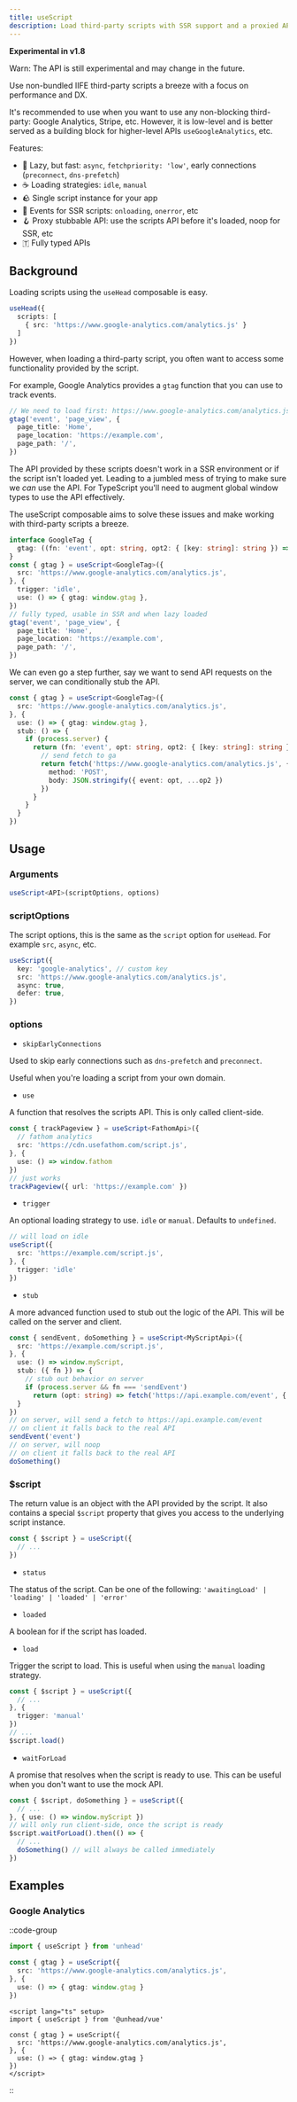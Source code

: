 ```yaml
---
title: useScript
description: Load third-party scripts with SSR support and a proxied API.
---
```


**Experimental in v1.8**

Warn: The API is still experimental and may change in the future.

Use non-bundled IIFE third-party scripts a breeze with a focus on performance and DX.

It's recommended to use when you want to use any non-blocking third-party: Google Analytics, Stripe, etc. However,
it is low-level and is better served as a building block for higher-level APIs `useGoogleAnalytics`, etc.

Features:
- 🦥 Lazy, but fast: `async`, `fetchpriority: 'low'`, early connections (`preconnect`, `dns-prefetch`)
- ☕ Loading strategies: `idle`, `manual`
- 🪨 Single script instance for your app
- 🎃 Events for SSR scripts: `onloading`, `onerror`, etc
- 🪝 Proxy stubbable API: use the scripts API before it's loaded, noop for SSR, etc
- 🇹 Fully typed APIs

## Background

Loading scripts using the `useHead` composable is easy. 

```ts
useHead({
  scripts: [
    { src: 'https://www.google-analytics.com/analytics.js' }
  ]
})
```

However, when loading a third-party script, you often want to access some functionality provided by the script.

For example, Google Analytics provides a `gtag` function that you can use to track events.

```ts
// We need to load first: https://www.google-analytics.com/analytics.js
gtag('event', 'page_view', {
  page_title: 'Home',
  page_location: 'https://example.com',
  page_path: '/',
})
```

The API provided by these scripts doesn't work in a SSR environment or if the script isn't loaded yet. 
Leading to 
a jumbled mess of trying to make sure we _can_ use the API. For TypeScript you'll need to augment global window types to 
use the API effectively.

The useScript composable aims to solve these issues and make working with third-party scripts a breeze.

```ts
interface GoogleTag {
  gtag: ((fn: 'event', opt: string, opt2: { [key: string]: string }) => void)
}
const { gtag } = useScript<GoogleTag>({
  src: 'https://www.google-analytics.com/analytics.js',
}, {
  trigger: 'idle',
  use: () => { gtag: window.gtag },
})
// fully typed, usable in SSR and when lazy loaded
gtag('event', 'page_view', {
  page_title: 'Home',
  page_location: 'https://example.com',
  page_path: '/',
})
```

We can even go a step further, say we want to send API requests on the server, we can conditionally stub the API.

```ts
const { gtag } = useScript<GoogleTag>({
  src: 'https://www.google-analytics.com/analytics.js',
}, {
  use: () => { gtag: window.gtag },
  stub: () => {
    if (process.server) {
      return (fn: 'event', opt: string, opt2: { [key: string]: string }) => {
        // send fetch to ga
        return fetch('https://www.google-analytics.com/analytics.js', {
          method: 'POST',
          body: JSON.stringify({ event: opt, ...op2 })
        })
      }
    }
  }
})
```

## Usage

### Arguments

```ts
useScript<API>(scriptOptions, options)
```

### scriptOptions

The script options, this is the same as the `script` option for `useHead`. For example `src`, `async`, etc.

```ts
useScript({
  key: 'google-analytics', // custom key
  src: 'https://www.google-analytics.com/analytics.js',
  async: true,
  defer: true,
})
```

### options

- `skipEarlyConnections`

Used to skip early connections such as `dns-prefetch` and `preconnect`.

Useful when you're loading a script from your own domain.

- `use`

A function that resolves the scripts API. This is only called client-side.

```ts
const { trackPageview } = useScript<FathomApi>({
  // fathom analytics
  src: 'https://cdn.usefathom.com/script.js',
}, {
  use: () => window.fathom
})
// just works
trackPageview({ url: 'https://example.com' })
```

- `trigger`

An optional loading strategy to use. `idle` or `manual`. Defaults to `undefined`.

```ts
// will load on idle
useScript({
  src: 'https://example.com/script.js',
}, {
  trigger: 'idle'
})
```


- `stub`

A more advanced function used to stub out the logic of the API. This will be called on the server and client.

```ts
const { sendEvent, doSomething } = useScript<MyScriptApi>({
  src: 'https://example.com/script.js',
}, {
  use: () => window.myScript,
  stub: ({ fn }) => {
    // stub out behavior on server
    if (process.server && fn === 'sendEvent')
      return (opt: string) => fetch('https://api.example.com/event', { method: 'POST', body: opt })
  }
})
// on server, will send a fetch to https://api.example.com/event
// on client it falls back to the real API
sendEvent('event')
// on server, will noop
// on client it falls back to the real API
doSomething()
```

### $script

The return value is an object with the API provided by the script. It also contains a special `$script` property
that gives you access to the underlying script instance.

```ts
const { $script } = useScript({
  // ...
})
```

- `status`

The status of the script. Can be one of the following: `'awaitingLoad' | 'loading' | 'loaded' | 'error'`

- `loaded`

A boolean for if the script has loaded.

- `load`

Trigger the script to load. This is useful when using the `manual` loading strategy.

```ts
const { $script } = useScript({
  // ...
}, {
  trigger: 'manual'
})
// ...
$script.load()
```

- `waitForLoad`

A promise that resolves when the script is ready to use. This can be useful when you don't want to use the mock API.

```ts
const { $script, doSomething } = useScript({
  // ...
}, { use: () => window.myScript })
// will only run client-side, once the script is ready
$script.waitForLoad().then(() => {
  // ...
  doSomething() // will always be called immediately
})
```


## Examples

### Google Analytics

::code-group

```ts [Unhead]
import { useScript } from 'unhead'

const { gtag } = useScript({
  src: 'https://www.google-analytics.com/analytics.js',
}, {
  use: () => { gtag: window.gtag }
})
```

```vue [Vue]
<script lang="ts" setup>
import { useScript } from '@unhead/vue'

const { gtag } = useScript({
  src: 'https://www.google-analytics.com/analytics.js',
}, {
  use: () => { gtag: window.gtag }
})
</script>
```

::
